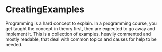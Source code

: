 CreatingExamples
================

Programming is a hard concept to explain. In a programming course, you get taught the concept in theory first, then are expected to go away and implement it. This is a collection of examples, heavily commented and mostly readable, that deal with common topics and causes for help to be needed.
